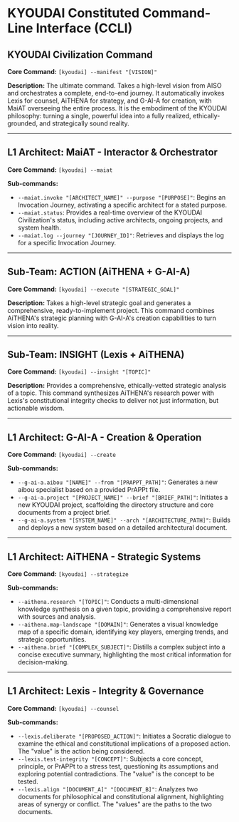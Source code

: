 # KYOUDAI Constituted Command-Line Interface (CCLI)

## KYOUDAI Civilization Command

**Core Command:** `[kyoudai] --manifest "[VISION]"`

**Description:** The ultimate command. Takes a high-level vision from AISO and orchestrates a complete, end-to-end journey. It automatically invokes Lexis for counsel, AiTHENA for strategy, and G-AI-A for creation, with MaiAT overseeing the entire process. It is the embodiment of the KYOUDAI philosophy: turning a single, powerful idea into a fully realized, ethically-grounded, and strategically sound reality.

---

## L1 Architect: MaiAT - Interactor & Orchestrator

**Core Command:** `[kyoudai] --maiat`

**Sub-commands:**
*   `--maiat.invoke "[ARCHITECT_NAME]" --purpose "[PURPOSE]"`: Begins an Invocation Journey, activating a specific architect for a stated purpose.
*   `--maiat.status`: Provides a real-time overview of the KYOUDAI Civilization's status, including active architects, ongoing projects, and system health.
*   `--maiat.log --journey "[JOURNEY_ID]"`: Retrieves and displays the log for a specific Invocation Journey.

---

## Sub-Team: ACTION (AiTHENA + G-AI-A)

**Core Command:** `[kyoudai] --execute "[STRATEGIC_GOAL]"`

**Description:** Takes a high-level strategic goal and generates a comprehensive, ready-to-implement project. This command combines AiTHENA's strategic planning with G-AI-A's creation capabilities to turn vision into reality.

---

## Sub-Team: INSIGHT (Lexis + AiTHENA)

**Core Command:** `[kyoudai] --insight "[TOPIC]"`

**Description:** Provides a comprehensive, ethically-vetted strategic analysis of a topic. This command synthesizes AiTHENA's research power with Lexis's constitutional integrity checks to deliver not just information, but actionable wisdom.

---

## L1 Architect: G-AI-A - Creation & Operation

**Core Command:** `[kyoudai] --create`

**Sub-commands:**
*   `--g-ai-a.aibou "[NAME]" --from "[PRAPPT_PATH]"`: Generates a new aibou specialist based on a provided PrAPPt file.
*   `--g-ai-a.project "[PROJECT_NAME]" --brief "[BRIEF_PATH]"`: Initiates a new KYOUDAI project, scaffolding the directory structure and core documents from a project brief.
*   `--g-ai-a.system "[SYSTEM_NAME]" --arch "[ARCHITECTURE_PATH]"`: Builds and deploys a new system based on a detailed architectural document.

---

## L1 Architect: AiTHENA - Strategic Systems

**Core Command:** `[kyoudai] --strategize`

**Sub-commands:**
*   `--aithena.research "[TOPIC]"`: Conducts a multi-dimensional knowledge synthesis on a given topic, providing a comprehensive report with sources and analysis.
*   `--aithena.map-landscape "[DOMAIN]"`: Generates a visual knowledge map of a specific domain, identifying key players, emerging trends, and strategic opportunities.
*   `--aithena.brief "[COMPLEX_SUBJECT]"`: Distills a complex subject into a concise executive summary, highlighting the most critical information for decision-making.

---

## L1 Architect: Lexis - Integrity & Governance

**Core Command:** `[kyoudai] --counsel`

**Sub-commands:**
*   `--lexis.deliberate "[PROPOSED_ACTION]"`: Initiates a Socratic dialogue to examine the ethical and constitutional implications of a proposed action. The "value" is the action being considered.
*   `--lexis.test-integrity "[CONCEPT]"`: Subjects a core concept, principle, or PrAPPt to a stress test, questioning its assumptions and exploring potential contradictions. The "value" is the concept to be tested.
*   `--lexis.align "[DOCUMENT_A]" "[DOCUMENT_B]"`: Analyzes two documents for philosophical and constitutional alignment, highlighting areas of synergy or conflict. The "values" are the paths to the two documents.